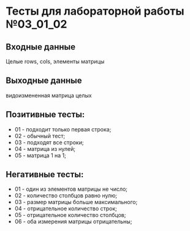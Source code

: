 # Тесты для лабораторной работы №03_01_02

## Входные данные
Целые rows, cols, элементы матрицы

## Выходные данные
видоизмененная матрица целых

## Позитивные тесты:
- 01 - подходит только первая строка;
- 02 - обычный тест;
- 03 - подходят все строки;
- 04 - матрица из нулей;
- 05 - матрица 1 на 1;

## Негативные тесты:
- 01 - один из элементов матрицы не число;
- 02 - количество столбцов равно нулю;
- 03 - размер матрицы больше максимального;
- 04 - отрицательное количество строк;
- 05 - отрицательное количество столбцов;
- 06 - оба измерения матрицы отрицательны;